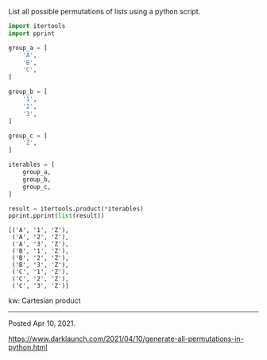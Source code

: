 List all possible permutations of lists using a python script.

```python
import itertools
import pprint

group_a = [
    'A',
    'B',
    'C',
]

group_b = [
    '1',
    '2',
    '3',
]

group_c = [
    'Z',
]

iterables = [
    group_a,
    group_b,
    group_c,
]

result = itertools.product(*iterables)
pprint.pprint(list(result))
```

```
[('A', '1', 'Z'),
 ('A', '2', 'Z'),
 ('A', '3', 'Z'),
 ('B', '1', 'Z'),
 ('B', '2', 'Z'),
 ('B', '3', 'Z'),
 ('C', '1', 'Z'),
 ('C', '2', 'Z'),
 ('C', '3', 'Z')]
```

kw: Cartesian product

---

Posted Apr 10, 2021.

https://www.darklaunch.com/2021/04/10/generate-all-permutations-in-python.html